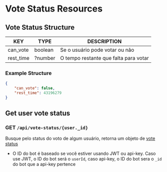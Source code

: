# Vote Status Resources

## Vote Status Structure

| KEY       | TYPE    | DESCRIPTION                           |
| --------- | ------- | ------------------------------------- |
| can_vote  | boolean | Se o usuário pode votar ou não        |
| rest_time | ?number | O tempo restante que falta para votar |

### Example Structure

```json
{
    "can_vote": false,
    "rest_time": 43196279
}
```

## Get user vote status

### GET `/api/vote-status/{user._id}`

Busque pelo status do voto de algum usuário, retorna um objeto de [vote status](#vote-status-structure)

-   O ID do bot é baseado se você estiver usando JWT ou api-key. Caso use JWT, o
    ID do bot será o `userId`, caso api-key, o ID do bot sera o `_id` do bot que
    a api-key pertence
